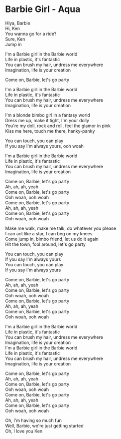 # Barbie Girl - Aqua

Hiya, Barbie\
Hi, Ken\
You wanna go for a ride?\
Sure, Ken\
Jump in

I'm a Barbie girl in the Barbie world\
Life in plastic, it's fantastic\
You can brush my hair, undress me everywhere\
Imagination, life is your creation

Come on, Barbie, let's go party

I'm a Barbie girl in the Barbie world\
Life in plastic, it's fantastic\
You can brush my hair, undress me everywhere\
Imagination, life is your creation

I'm a blonde bimbo girl in a fantasy world\
Dress me up, make it tight, I'm your dolly\
You're my doll, rock and roll, feel the glamor in pink\
Kiss me here, touch me there, hanky-panky

You can touch, you can play\
If you say I'm always yours, ooh woah

I'm a Barbie girl in the Barbie world\
Life in plastic, it's fantastic\
You can brush my hair, undress me everywhere\
Imagination, life is your creation

Come on, Barbie, let's go party\
Ah, ah, ah, yeah\
Come on, Barbie, let's go party\
Ooh woah, ooh woah\
Come on, Barbie, let's go party\
Ah, ah, ah, yeah\
Come on, Barbie, let's go party\
Ooh woah, ooh woah

Make me walk, make me talk, do whatever you please\
I can act like a star, I can beg on my knees\
Come jump in, bimbo friend, let us do it again\
Hit the town, fool around, let's go party

You can touch, you can play\
If you say I'm always yours\
You can touch, you can play\
If you say I'm always yours

Come on, Barbie, let's go party\
Ah, ah, ah, yeah\
Come on, Barbie, let's go party\
Ooh woah, ooh woah\
Come on, Barbie, let's go party\
Ah, ah, ah, yeah\
Come on, Barbie, let's go party\
Ooh woah, ooh woah

I'm a Barbie girl in the Barbie world\
Life in plastic, it's fantastic\
You can brush my hair, undress me everywhere\
Imagination, life is your creation\
I'm a Barbie girl in the Barbie world\
Life in plastic, it's fantastic\
You can brush my hair, undress me everywhere\
Imagination, life is your creation

Come on, Barbie, let's go party\
Ah, ah, ah, yeah\
Come on, Barbie, let's go party\
Ooh woah, ooh woah\
Come on, Barbie, let's go party\
Ah, ah, ah, yeah\
Come on, Barbie, let's go party\
Ooh woah, ooh woah

Oh, I'm having so much fun\
Well, Barbie, we're just getting started\
Oh, I love you Ken